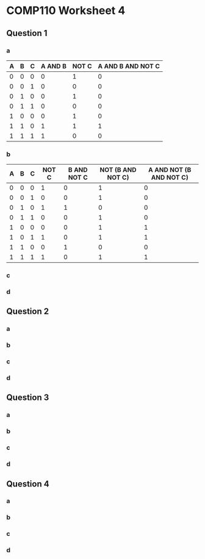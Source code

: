 # COMP110 Worksheet 4



## Question 1

### a

A | B | C | A AND B | NOT C | A AND B AND NOT C
---|---|---|---|---|---
0 | 0 | 0 | 0 | 1 | 0
0 | 0 | 1 | 0 | 0 | 0
0 | 1 | 0 | 0 | 1 | 0
0 | 1 | 1 | 0 | 0 | 0
1 | 0 | 0 | 0 | 1 | 0
1 | 1 | 0 | 1 | 1 | 1
1 | 1 | 1 | 1 | 0 | 0

### b

A | B | C | NOT C | B AND NOT C | NOT (B AND NOT C) | A AND NOT (B AND NOT C)
---|---|---|---|---|---|---
0 | 0 | 0 | 1 | 0 | 1 | 0
0 | 0 | 1 | 0 | 0 | 1 | 0
0 | 1 | 0 | 1 | 1 | 0 | 0
0 | 1 | 1 | 0 | 0 | 1 | 0
1 | 0 | 0 | 0 | 0 | 1 | 1
1 | 0 | 1 | 1 | 0 | 1 | 1
1 | 1 | 0 | 0 | 1 | 0 | 0
1 | 1 | 1 | 1 | 0 | 1 | 1

### c

### d

## Question 2

### a

### b

### c

### d

## Question 3

### a

### b

### c

### d

## Question 4

### a

### b

### c

### d

